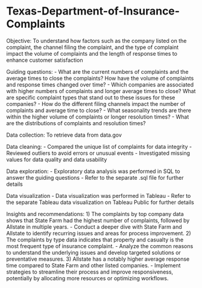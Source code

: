 # Texas-Department-of-Insurance-Complaints

Objective: To understand how factors such as the company listed on the complaint, the channel filing the complaint, and the type of complaint impact the volume of complaints and the length of response times to enhance customer satisfaction


Guiding questions:
    - What are the current numbers of complaints and the average times to close the complaints? How have the volume of complaints and response times changed over time?
    - Which companies are associated with higher numbers of complaints and longer average times to close? What are specific complaint types that stand out to these issues for these companies?
    - How do the different filing channels impact the number of complaints and average time to close?
    - What seasonality trends are there within the higher volume of complaints or longer resolution times?
    - What are the distributions of complaints and resolution times?


Data collection: To retrieve data from data.gov


Data cleaning:
    - Compared the unique list of complaints for data integrity
    - Reviewed outliers to avoid errors or unusual events
    - Investigated missing values for data quality and data usability


Data exploration:
    - Exploratory data analysis was performed in SQL to answer the guiding questions
    - Refer to the separate .sql file for further details


Data visualization
    - Data visualization was performed in Tableau
    - Refer to the separate Tableau data visualization on Tableau Public for further details


Insights and recommendations: 
    1) The complaints by top company data shows that State Farm had the highest number of complaints, followed by Allstate in multiple years.
        - Conduct a deeper dive with State Farm and Allstate to identify recurring issues and areas for process improvement.
    2) The complaints by type data indicates that property and casualty is the most frequent type of insurance complaint.
        - Analyze the common reasons to understand the underlying issues and develop targeted solutions or preventative measures.
    3) Allstate has a notably higher average response time compared to State Farm and other listed companies.
        - Implement strategies to streamline their process and improve responsiveness, potentially by allocating more resources or optimizing workflows.
